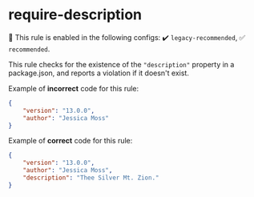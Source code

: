 # require-description

💼 This rule is enabled in the following configs: ✔️ `legacy-recommended`, ✅ `recommended`.

<!-- end auto-generated rule header -->

This rule checks for the existence of the `"description"` property in a package.json, and reports a violation if it doesn't exist.

Example of **incorrect** code for this rule:

```json
{
	"version": "13.0.0",
	"author": "Jessica Moss"
}
```

Example of **correct** code for this rule:

```json
{
	"version": "13.0.0",
	"author": "Jessica Moss",
	"description": "Thee Silver Mt. Zion."
}
```
